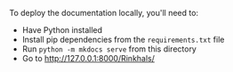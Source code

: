 To deploy the documentation locally, you'll need to:
- Have Python installed
- Install pip dependencies from the `requirements.txt` file
- Run `python -m mkdocs serve` from this directory
- Go to http://127.0.0.1:8000/Rinkhals/
